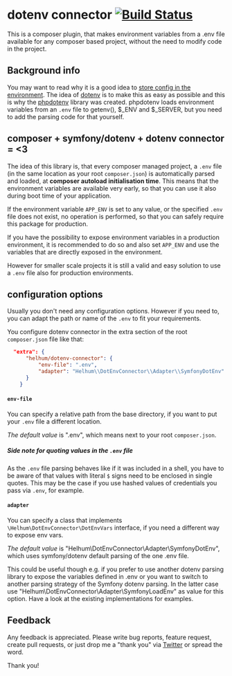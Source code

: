 # dotenv connector [![Build Status](https://travis-ci.org/helhum/dotenv-connector.svg?branch=master)](https://travis-ci.org/helhum/dotenv-connector)

This is a composer plugin, that makes environment
variables from a .env file available for any composer based project,
without the need to modify code in the project.

## Background info
You may want to read why it is a good idea to [store config in the environment](http://12factor.net/config).
The idea of [dotenv](http://opensoul.org/2012/07/24/dotenv/) is to make this as easy as possible and this is why
the [phpdotenv](https://github.com/vlucas/phpdotenv) library was created.
phpdotenv loads environment variables from an `.env` file to getenv(), $_ENV and $_SERVER, but you need to
add the parsing code for that yourself.

## composer + symfony/dotenv + dotenv connector = <3
The idea of this library is, that every composer managed project, a `.env` file (in the same location as your root `composer.json`)
is automatically parsed and loaded, at **composer autoload initialisation time**. This means that the environment variables
are available very early, so that you can use it also during boot time of your application.

If the environment variable `APP_ENV` is set to any value, or the specified `.env` file does not
exist, no operation is performed, so that you can safely require this package for production.

If you have the possibility to expose environment variables in a production environment, it is recommended
to do so and also set `APP_ENV` and use the variables that are directly exposed in the environment.

However for smaller scale projects it is still a valid and easy solution to use a `.env` file
also for production environments.

## configuration options

Usually you don't need any configuration options. However if you need to, you can
adapt the path or name of the `.env` to fit your requirements.

You configure dotenv connector in the extra section of the root `composer.json` file like that:

```json
  "extra": {
      "helhum/dotenv-connector": {
          "env-file": ".env",
          "adapter": "Helhum\\DotEnvConnector\\Adapter\\SymfonyDotEnv"
      }
    }
```

#### `env-file`
You can specify a relative path from the base directory, if you want to put your `.env` file a different location.

*The default value* is ".env", which means next to your root `composer.json`.

##### Side note for quoting values in the `.env` file
As the `.env` file parsing behaves like if it was included in a shell,
you have to be aware of that values with literal `$` signs
need to be enclosed in single quotes.
This may be the case if you use hashed values of credentials you pass via `.env`, for example.

#### `adapter`
You can specify a class that implements `\Helhum\DotEnvConnector\DotEnvVars` interface,
if you need a different way to expose env vars.

*The default value* is "Helhum\DotEnvConnector\Adapter\SymfonyDotEnv",
which uses symfony/dotenv default parsing of the one .env file.

This could be useful though e.g. if you prefer to use another dotenv parsing library to expose the variables defined in .env
or you want to switch to another parsing strategy of the Symfony dotenv parsing. In the latter case use
"Helhum\DotEnvConnector\Adapter\SymfonyLoadEnv" as value for this option.
Have a look at the existing implementations for examples.

## Feedback

Any feedback is appreciated. Please write bug reports, feature request, create pull requests, or just drop me a "thank you" via [Twitter](https://twitter.com/helhum) or spread the word.

Thank you!
